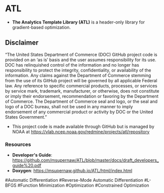 # ATL
* **The Analytics Template Library (ATL)** is a header-only library for gradient-based optimization. 


## Disclaimer

“The United States Department of Commerce (DOC) GitHub project code is provided on an ‘as is’ basis and the user assumes responsibility for its use. DOC has relinquished control of the information and no longer has responsibility to protect the integrity, confidentiality, or availability of the information. Any claims against the Department of Commerce stemming from the use of its GitHub project will be governed by all applicable Federal law. Any reference to specific commercial products, processes, or services by service mark, trademark, manufacturer, or otherwise, does not constitute or imply their endorsement, recommendation or favoring by the Department of Commerce. The Department of Commerce seal and logo, or the seal and logo of a DOC bureau, shall not be used in any manner to imply endorsement of any commercial product or activity by DOC or the United States Government.”

- This project code is made available through GitHub but is managed by NOAA at
https://vlab.ncep.noaa.gov/redmine/projects/atl/repository


### Resources
* **Developer's Guide**: https://github.com/msupernaw/ATL/blob/master/docs/draft_developers_guide%20.pdf
* **Doxygen**: https://msupernaw.github.io/ATL/html/index.html

#Automatic Differentiation
#Reverse-Mode Automatic Differentiation
#L-BFGS
#Function Minimization
#Optimization
#Constrained Optimization


